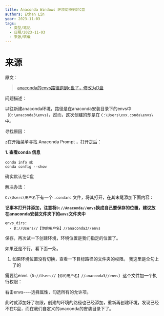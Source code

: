 ```yaml
---
title: Anaconda Windows 环境切换到非C盘
authors: Ethan Lin
year: 2023-11-03
tags:
  - 类型/笔记
  - 日期/2023-11-03
  - 来源/转载
---
```




# 来源

> 







原文：

> [anaconda的envs路径跑到c盘了，修改为D盘](https://zhuanlan.zhihu.com/p/649072923)



问题描述：



以往新建anaconda环境，路径是在anaconda安装目录下的envs中（`D:\anaconda3\envs`），然而，这次创建的却是在 `C:\Users\xxx.conda\envs\` 中。

寻找原因：

z在开始菜单寻找 Anaconda Prompt ，打开之后：



**1. 查看conda 信息**

```text
conda info 或
conda config --show
```

确实默认在C盘



解决办法：



`C:\Users\用户名`下有一个 `.condarc` 文件，将其打开，在其末尾添加下面内容：

**记事本打开并添加，注意将`D://Anaconda//envs`换成自己要保存的位置，建议放在anaconda安装文件夹下的`envs`文件夹中**

```text
envs_dirs:
  - D://Users//【你的用户名】//anaconda3//envs
```

保存，再次试一下创建环境，环境位置是我们指定的位置了。

如果还是不行，看下面一条。

1. 如果环境位置没有切换，查看一下目标路径的文件夹的权限。
   我这里是全勾上了的

需要给envs（`D://Users//【你的用户名】//anaconda3//envs`）这个文件加一个执行权限：

右击envs----选择属性，勾选所有的允许项。



此时就添加好了权限，创建的环境的路径也已经添加，重新再创建环境，发现已经不在C盘，而在我们自定义的anaconda的安装目录下了。



